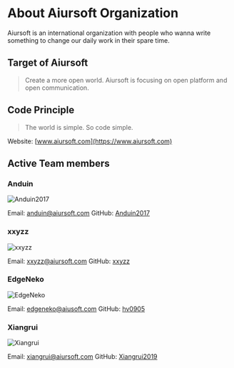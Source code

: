 # About Aiursoft Organization

Aiursoft is an international organization with people who wanna write something to change our daily work in their spare time.

## Target of Aiursoft

> Create a more open world. Aiursoft is focusing on open platform and open communication.

## Code Principle

> The world is simple. So code simple.

Website: [www.aiursoft.com](https://www.aiursoft.com)

## Active Team members

### Anduin

![Anduin2017](https://github.com/Anduin2017.png?size=70)

Email: [anduin@aiursoft.com](mailto:anduin@aiursoft.com) GitHub: [Anduin2017](https://github.com/Anduin2017)

### xxyzz

![xxyzz](https://github.com/xxyzz.png?size=70)

Email: [xxyzz@aiursoft.com](mailto:xxyzz@aiursoft.com) GitHub: [xxyzz](https://github.com/xxyzz)

### EdgeNeko

![EdgeNeko](https://github.com/hv0905.png?size=70)

Email: [edgeneko@aiusoft.com](mailto:edgeneko@aiursoft.com) GitHub: [hv0905](https://github.com/hv0905)

### Xiangrui

![Xiangrui](https://github.com/Xiangrui2019.png?size=70)

Email: [xiangrui@aiursoft.com](mailto:xiangrui@aiursoft.com) GitHub: [Xiangrui2019](https://github.com/Xiangrui2019)
